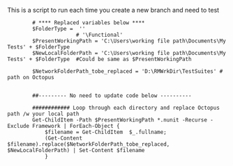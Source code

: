 
This is a script to run each time you create a new branch and need to test

            # **** Replaced variables below ****
            $FolderType =  ''
                          # '\Functional'
            $PresentWorkingPath = 'C:\Users\working file path\Documents\My Tests' + $FolderType
            $NewLocalFolderPath = 'C:\Users\working file path\Documents\My Tests' + $FolderType  #Could be same as $PresentWorkingPath

            $NetworkFolderPath_tobe_replaced = 'D:\RMWrkDir\TestSuites' # path on Octopus


            ##--------- No need to update code below ----------

            ############ Loop through each directory and replace Octopus path /w your local path
            Get-ChildItem -Path $PresentWorkingPath *.nunit -Recurse -Exclude Framework | ForEach-Object {
                $filename = Get-ChildItem  $_.fullname;
                (Get-Content $filename).replace($NetworkFolderPath_tobe_replaced, $NewLocalFolderPath) | Set-Content $filename
                }

